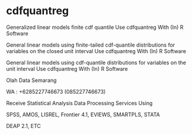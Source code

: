 # cdfquantreg
Generalized linear models finite cdf quantile Use cdfquantreg With (In) R Software

General linear models using finite-tailed cdf-quantile distributions for variables on the closed unit interval Use cdfquantreg With (In) R Software

General linear models using cdf-quantile distributions for variables on the unit interval Use cdfquantreg With (In) R Software

Olah Data Semarang

WA : +6285227746673 (085227746673)

Receive Statistical Analysis Data Processing Services Using

SPSS, AMOS, LISREL, Frontier 4.1, EVIEWS, SMARTPLS, STATA

DEAP 2.1, ETC
